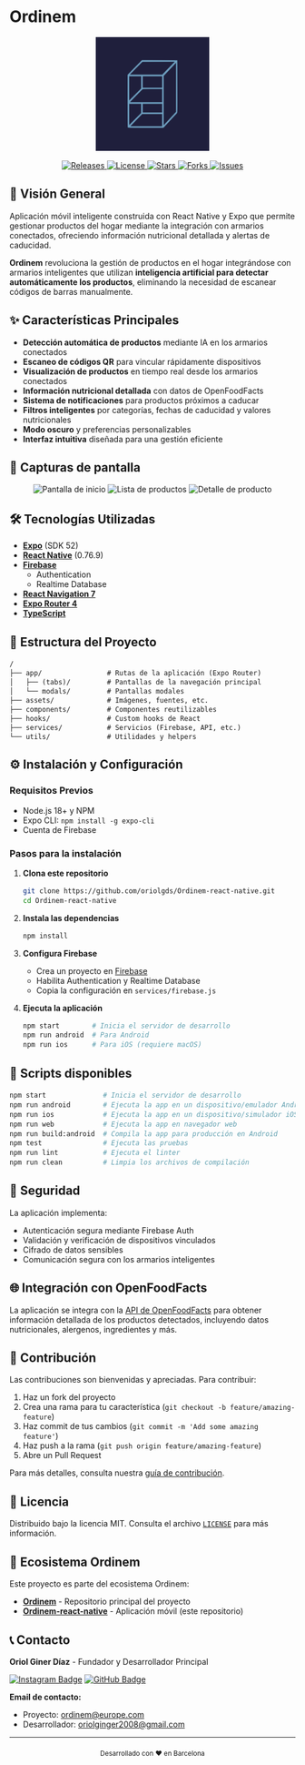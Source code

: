 # Ordinem

<p align="center">
  <img src="./assets/images/ordinem-logo.png" alt="Ordinem Logo" width="200" />
</p>

<p align="center">
  <a href="https://github.com/oriolgds/Ordinem-react-native/releases">
    <img src="https://img.shields.io/github/v/release/oriolgds/Ordinem-react-native?include_prereleases&style=flat-square" alt="Releases" />
  </a>
  <a href="https://github.com/oriolgds/Ordinem-react-native/blob/main/LICENSE">
    <img src="https://img.shields.io/github/license/oriolgds/Ordinem-react-native?style=flat-square" alt="License" />
  </a>
  <a href="https://github.com/oriolgds/Ordinem-react-native/stargazers">
    <img src="https://img.shields.io/github/stars/oriolgds/Ordinem-react-native?style=flat-square" alt="Stars" />
  </a>
  <a href="https://github.com/oriolgds/Ordinem-react-native/network/members">
    <img src="https://img.shields.io/github/forks/oriolgds/Ordinem-react-native?style=flat-square" alt="Forks" />
  </a>
  <a href="https://github.com/oriolgds/Ordinem-react-native/issues">
    <img src="https://img.shields.io/github/issues/oriolgds/Ordinem-react-native?style=flat-square" alt="Issues" />
  </a>
</p>

## 🚀 Visión General

Aplicación móvil inteligente construida con React Native y Expo que permite gestionar productos del hogar mediante la integración con armarios conectados, ofreciendo información nutricional detallada y alertas de caducidad.

**Ordinem** revoluciona la gestión de productos en el hogar integrándose con armarios inteligentes que utilizan **inteligencia artificial para detectar automáticamente los productos**, eliminando la necesidad de escanear códigos de barras manualmente.

## ✨ Características Principales

- **Detección automática de productos** mediante IA en los armarios conectados
- **Escaneo de códigos QR** para vincular rápidamente dispositivos
- **Visualización de productos** en tiempo real desde los armarios conectados
- **Información nutricional detallada** con datos de OpenFoodFacts
- **Sistema de notificaciones** para productos próximos a caducar
- **Filtros inteligentes** por categorías, fechas de caducidad y valores nutricionales
- **Modo oscuro** y preferencias personalizables
- **Interfaz intuitiva** diseñada para una gestión eficiente

## 📱 Capturas de pantalla

<p align="center">
  <img src="https://via.placeholder.com/180x380?text=Pantalla+Inicio" width="180" alt="Pantalla de inicio" />
  <img src="https://via.placeholder.com/180x380?text=Lista+Productos" width="180" alt="Lista de productos" />
  <img src="https://via.placeholder.com/180x380?text=Detalle+Producto" width="180" alt="Detalle de producto" />
</p>

## 🛠️ Tecnologías Utilizadas

- **[Expo](https://expo.dev/)** (SDK 52)
- **[React Native](https://reactnative.dev/)** (0.76.9)
- **[Firebase](https://firebase.google.com/)**
  - Authentication
  - Realtime Database
- **[React Navigation 7](https://reactnavigation.org/)**
- **[Expo Router 4](https://docs.expo.dev/router/introduction/)**
- **[TypeScript](https://www.typescriptlang.org/)**

## 📂 Estructura del Proyecto

```
/
├── app/                # Rutas de la aplicación (Expo Router)
│   ├── (tabs)/         # Pantallas de la navegación principal
│   └── modals/         # Pantallas modales
├── assets/             # Imágenes, fuentes, etc.
├── components/         # Componentes reutilizables
├── hooks/              # Custom hooks de React
├── services/           # Servicios (Firebase, API, etc.)
└── utils/              # Utilidades y helpers
```

## ⚙️ Instalación y Configuración

### Requisitos Previos

- Node.js 18+ y NPM
- Expo CLI: `npm install -g expo-cli`
- Cuenta de Firebase

### Pasos para la instalación

1. **Clona este repositorio**
   ```bash
   git clone https://github.com/oriolgds/Ordinem-react-native.git
   cd Ordinem-react-native
   ```

2. **Instala las dependencias**
   ```bash
   npm install
   ```

3. **Configura Firebase**
   - Crea un proyecto en [Firebase](https://console.firebase.google.com/)
   - Habilita Authentication y Realtime Database
   - Copia la configuración en `services/firebase.js`

4. **Ejecuta la aplicación**
   ```bash
   npm start        # Inicia el servidor de desarrollo
   npm run android  # Para Android
   npm run ios      # Para iOS (requiere macOS)
   ```

## 🔄 Scripts disponibles

```bash
npm start              # Inicia el servidor de desarrollo
npm run android        # Ejecuta la app en un dispositivo/emulador Android
npm run ios            # Ejecuta la app en un dispositivo/simulador iOS
npm run web            # Ejecuta la app en navegador web
npm run build:android  # Compila la app para producción en Android
npm test               # Ejecuta las pruebas
npm run lint           # Ejecuta el linter
npm run clean          # Limpia los archivos de compilación
```

## 🔐 Seguridad

La aplicación implementa:
- Autenticación segura mediante Firebase Auth
- Validación y verificación de dispositivos vinculados
- Cifrado de datos sensibles
- Comunicación segura con los armarios inteligentes

## 🌐 Integración con OpenFoodFacts

La aplicación se integra con la [API de OpenFoodFacts](https://world.openfoodfacts.org/) para obtener información detallada de los productos detectados, incluyendo datos nutricionales, alergenos, ingredientes y más.

## 🤝 Contribución

Las contribuciones son bienvenidas y apreciadas. Para contribuir:

1. Haz un fork del proyecto
2. Crea una rama para tu característica (`git checkout -b feature/amazing-feature`)
3. Haz commit de tus cambios (`git commit -m 'Add some amazing feature'`)
4. Haz push a la rama (`git push origin feature/amazing-feature`)
5. Abre un Pull Request

Para más detalles, consulta nuestra [guía de contribución](CONTRIBUTING.md).

## 📄 Licencia

Distribuido bajo la licencia MIT. Consulta el archivo [`LICENSE`](LICENSE) para más información.

## 👥 Ecosistema Ordinem

Este proyecto es parte del ecosistema Ordinem:

- **[Ordinem](https://github.com/oriolgds/Ordinem)** - Repositorio principal del proyecto
- **[Ordinem-react-native](https://github.com/oriolgds/Ordinem-react-native)** - Aplicación móvil (este repositorio)

## 📞 Contacto

**Oriol Giner Díaz** - Fundador y Desarrollador Principal

[![Instagram Badge](https://img.shields.io/badge/-@oriolgds-E4405F?style=flat-square&logo=instagram&logoColor=white)](https://instagram.com/oriolgds)
[![GitHub Badge](https://img.shields.io/badge/-@oriolgds-181717?style=flat-square&logo=github&logoColor=white)](https://github.com/oriolgds)

**Email de contacto:**
- Proyecto: ordinem@europe.com
- Desarrollador: oriolginger2008@gmail.com

---

<p align="center">
  <sub>Desarrollado con ❤️ en Barcelona</sub>
</p>